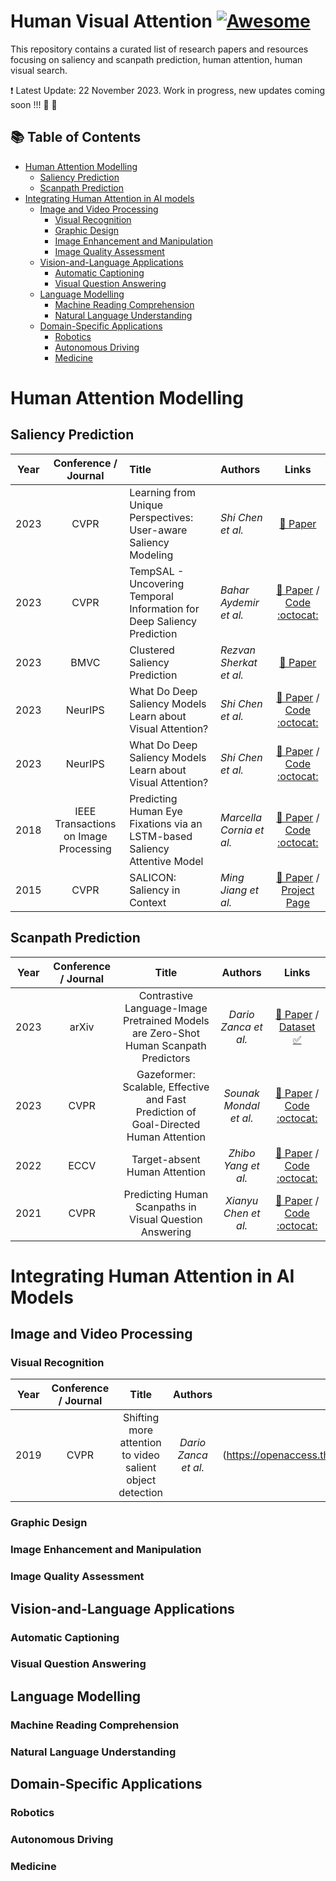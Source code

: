 # Human Visual Attention [![Awesome](https://awesome.re/badge.svg)](https://awesome.re)
This repository contains a curated list of research papers and resources focusing on saliency and scanpath prediction, human attention, human visual search.


❗ Latest Update: 22 November 2023. Work in progress, new updates coming soon !!! :construction: :construction:

## 📚 Table of Contents
- [Human Attention Modelling](#human-attention-modelling)
    - [Saliency Prediction](#saliency-prediction)
    - [Scanpath Prediction](#scanpath-prediction)
- [Integrating Human Attention in AI models](#integrating-human-attention-in-ai-models)
    - [Image and Video Processing](#image-and-videoprocessing)
        - [Visual Recognition](#visual-recognition)
        - [Graphic Design](#graphic-design)
        - [Image Enhancement and Manipulation](#image-enhancement-and-manipulation)
        - [Image Quality Assessment](#image-quality-assessment)
    - [Vision-and-Language Applications](#vision-and-language)
        - [Automatic Captioning](#automatic-captioning)
        - [Visual Question Answering](#visual-question-answering)
    - [Language Modelling](#language-modelling)
        - [Machine Reading Comprehension](#machine-reading-comprehension)
        - [Natural Language Understanding](#natural-language-understanding)
    - [Domain-Specific Applications](#domain-specific-applications)
        - [Robotics](#robotics)
        - [Autonomous Driving](#autonomous-driving)
        - [Medicine](#medicine)

# Human Attention Modelling
## Saliency Prediction
| **Year** | **Conference / Journal** | **Title** | **Authors** | **Links** |
|:--------:|:--------------:|:----------------------------------------------------|:---------------------|:---------:|
|   2023   |      CVPR      | Learning from Unique Perspectives: User-aware Saliency Modeling | *Shi Chen et al.*    | [📜 Paper](https://openaccess.thecvf.com//content/CVPR2023/papers/Chen_Learning_From_Unique_Perspectives_User-Aware_Saliency_Modeling_CVPR_2023_paper.pdf) 
|   2023   |      CVPR      | TempSAL - Uncovering Temporal Information for Deep Saliency Prediction | *Bahar Aydemir et al.*    | [📜 Paper](https://arxiv.org/abs/2301.02315) / [Code :octocat:](https://github.com/IVRL/Tempsal)
|   2023   |      BMVC      | Clustered Saliency Prediction | *Rezvan Sherkat et al.*    | [📜 Paper](https://arxiv.org/abs/2207.02205)
|   2023   |      NeurIPS      | What Do Deep Saliency Models Learn about Visual Attention? | *Shi Chen et al.*    | [📜 Paper](https://arxiv.org/abs/2310.09679) / [Code :octocat:](https://github.com/szzexpoi/saliency_analysis)
|   2023   |      NeurIPS      | What Do Deep Saliency Models Learn about Visual Attention? | *Shi Chen et al.*    | [📜 Paper](https://arxiv.org/abs/2310.09679) / [Code :octocat:](https://github.com/szzexpoi/saliency_analysis)
|   2018   |      IEEE Transactions on Image Processing      | Predicting Human Eye Fixations via an LSTM-based Saliency Attentive Model | *Marcella Cornia et al.*    | [📜 Paper](https://arxiv.org/pdf/1611.09571.pdf) / [Code :octocat:](https://github.com/marcellacornia/sam)
|   2015   |      CVPR      | SALICON: Saliency in Context | *Ming Jiang et al.*    | [📜 Paper](https://www-users.cse.umn.edu/~qzhao/publications/pdf/salicon_cvpr15.pdf) / [Project Page](http://salicon.net/)

## Scanpath Prediction
| **Year** | **Conference / Journal** | **Title** | **Authors** | **Links** |
|:--------:|:--------------:|:---------:|:-----------:|:---------:|
|   2023   |      arXiv      | Contrastive Language-Image Pretrained Models are Zero-Shot Human Scanpath Predictors | *Dario Zanca et al.*    | [📜 Paper](https://arxiv.org/abs/2305.12380) / [Dataset ✅](https://github.com/mad-lab-fau/CapMIT1003)
|   2023   |      CVPR      | Gazeformer: Scalable, Effective and Fast Prediction of Goal-Directed Human Attention | *Sounak Mondal et al.*    | [📜 Paper](https://arxiv.org/abs/2303.15274) / [Code :octocat:](https://github.com/cvlab-stonybrook/Gazeformer/)
|   2022   |      ECCV      | Target-absent Human Attention | *Zhibo Yang et al.*    | [📜 Paper](https://arxiv.org/abs/2207.01166) / [Code :octocat:](https://github.com/cvlab-stonybrook/Target-absent-Human-Attention)
|   2021   |      CVPR      | Predicting Human Scanpaths in Visual Question Answering | *Xianyu Chen et al.*    | [📜 Paper](https://openaccess.thecvf.com/content/CVPR2021/papers/Chen_Predicting_Human_Scanpaths_in_Visual_Question_Answering_CVPR_2021_paper.pdf) / [Code :octocat:](https://github.com/chenxy99/Scanpaths)

# Integrating Human Attention in AI Models
## Image and Video Processing
### Visual Recognition
| **Year** | **Conference / Journal** | **Title** | **Authors** | **Links** |
|:--------:|:--------------:|:---------:|:-----------:|:---------:|
|   2019   |      CVPR      | Shifting more attention to video salient object detection | *Dario Zanca et al.*    | [📜 Paper] (https://openaccess.thecvf.com/content_CVPR_2019/papers/Fan_Shifting_More_Attention_to_Video_Salient_Object_Detection_CVPR_2019_paper.pdf) / [Code :octocat:](https://github.com/DengPingFan/DAVSOD)
### Graphic Design
### Image Enhancement and Manipulation
### Image Quality Assessment
## Vision-and-Language Applications
### Automatic Captioning
### Visual Question Answering
## Language Modelling
### Machine Reading Comprehension
### Natural Language Understanding
## Domain-Specific Applications
### Robotics
### Autonomous Driving
### Medicine
